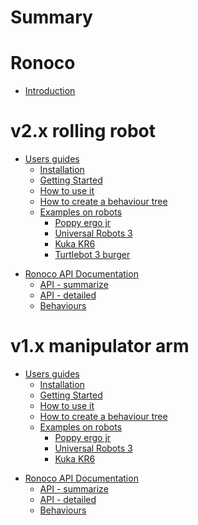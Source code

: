 # Summary

Ronoco
======

- [Introduction](index.md)

v2.x rolling robot
=================

- [Users guides](v2.x/users-guides.md)
    - [Installation](v2.x/user-guides/installation.md)
    - [Getting Started](v2.x/user-guides/quick-start.md)
    - [How to use it](v2.x/user-guides/how-to-use-it.md)
    - [How to create a behaviour tree](v2.x/user-guides/bt.md)
    - [Examples on robots](v2.x/user-guides/examples.md)
      - [Poppy ergo jr](v2.x/user-guides/poppy.md)
      - [Universal Robots 3](v2.x/user-guides/ur3.md)
      - [Kuka KR6](v2.x/user-guides/kuka.md)
      - [Turtlebot 3 burger](v2.x/user-guides/turtlebot.md)

<!--# Developers guides-->

<!--- [Add blocks to node-red](dev-guides/new-blocks.md)-->
<!--- [Change node-red](dev-guides/scratch.md)-->

- [Ronoco API Documentation](v2.x/api-documentation.md)
    - [API - summarize](v2.x/documentation/api-short.md)
    - [API - detailed](v2.x/documentation/api-detailed.md)
    - [Behaviours](v2.x/documentation/behavior.md)

v1.x manipulator arm
==================

- [Users guides](v1.x/users-guides.md)
    - [Installation](v1.x/user-guides/installation.md)
    - [Getting Started](v1.x/user-guides/quick-start.md)
    - [How to use it](v1.x/user-guides/how-to-use-it.md)
    - [How to create a behaviour tree](v1.x/user-guides/bt.md)
    - [Examples on robots](v1.x/user-guides/poppy.md)
      - [Poppy ergo jr](v1.x/user-guides/poppy.md)
      - [Universal Robots 3](v1.x/user-guides/ur3.md)
      - [Kuka KR6](v1.x/user-guides/kuka.md)

<!--# Developers guides-->

<!--- [Add blocks to node-red](dev-guides/new-blocks.md)-->
<!--- [Change node-red](dev-guides/scratch.md)-->

- [Ronoco API Documentation](v1.x/api-documentation.md)
    - [API - summarize](v1.x/documentation/api-short.md)
    - [API - detailed](v1.x/documentation/api-detailed.md)
    - [Behaviours](v1.x/documentation/behavior.md)
